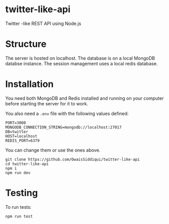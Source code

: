 # twitter-like-api
Twitter -like REST API using Node.js

# Structure
The server is hosted on localhost. The database is on a local MongoDB databse instance. The session management uses a local redis database.

# Installation
You need both MongoDB and Redis installed and running on your computer before starting the server for it to work.

You also need a `.env` file with the following values defined:
```
PORT=3000
MONGODB_CONNECTION_STRING=mongodb://localhost:27017
DB=twitter
HOST=localhost
REDIS_PORT=6379
```
You can change them or use the ones above.

```
git clone https://github.com/OwaisSiddiqui/twitter-like-api
cd twitter-like-api
npm i
npm run dev
```

# Testing
To run tests:
```
npm run test
```
